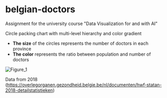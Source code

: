 # belgian-doctors
Assignment for the university course "Data Visualization for and with AI"

Circle packing chart with multi-level hierarchy and color gradient
- **The size** of the circles represents the number of doctors in each province
- **The color** represents the ratio between population and number of doctors

![Figure_1](https://github.com/fbizza/belgium-doctors/assets/109001290/84cec77a-c0a4-4ffa-a2b4-b83a8b409741)

Data from 2018 (https://overlegorganen.gezondheid.belgie.be/nl/documenten/hwf-statan-2018-detailstatistieken)
